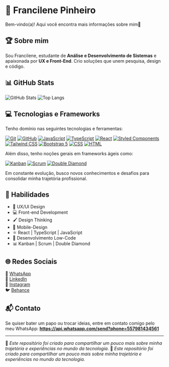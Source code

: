 # 🌟 Francilene Pinheiro

Bem-vindo(a)! Aqui você encontra mais informações sobre mim🚀

## 🏆 Sobre mim

Sou Francilene, estudante de **Análise e Desenvolvimento de Sistemas** e apaixonada por **UX e Front-End**. Crio soluções que unem pesquisa, design e código. 

## 📊 GitHub Stats

![GitHub Stats](https://github-readme-stats.vercel.app/api?username=francilenegs1996&show_icons=true&theme=dracula)
![Top Langs](https://github-readme-stats.vercel.app/api/top-langs/?username=francilenegs1996&layout=compact&theme=dracula)


## 💻 Tecnologias e Frameworks

Tenho domínio nas seguintes tecnologias e ferramentas:

[![Git](https://img.shields.io/badge/Git-%23F14E32?style=for-the-badge&logo=git&logoColor=white)](https://git-scm.com/)
[![GitHub](https://img.shields.io/badge/GitHub-%23181717?style=for-the-badge&logo=github&logoColor=white)](https://github.com/)
[![JavaScript](https://img.shields.io/badge/JavaScript-%23F7DF1E?style=for-the-badge&logo=javascript&logoColor=black)](https://developer.mozilla.org/en-US/docs/Web/JavaScript)
[![TypeScript](https://img.shields.io/badge/TypeScript-%23007ACC?style=for-the-badge&logo=typescript&logoColor=white)](https://www.typescriptlang.org/)
[![React](https://img.shields.io/badge/React-%2361DAFB?style=for-the-badge&logo=react&logoColor=white)](https://reactjs.org/)
[![Styled Components](https://img.shields.io/badge/Styled%20Components-%23DB7093?style=for-the-badge&logo=styled-components&logoColor=white)](https://styled-components.com/)
[![Tailwind CSS](https://img.shields.io/badge/Tailwind%20CSS-%2338BDF8?style=for-the-badge&logo=tailwindcss&logoColor=white)](https://tailwindcss.com/)
[![Bootstrap 5](https://img.shields.io/badge/Bootstrap%205-%231572B6?style=for-the-badge&logo=bootstrap&logoColor=white)](https://getbootstrap.com/)
[![CSS](https://img.shields.io/badge/CSS-%23333333?style=for-the-badge&logo=css3&logoColor=white)](https://developer.mozilla.org/en-US/docs/Web/CSS)
[![HTML](https://img.shields.io/badge/HTML-%23F7B731?style=for-the-badge&logo=html5&logoColor=white)](https://developer.mozilla.org/en-US/docs/Web/HTML)


Além disso, tenho noções gerais em frameworks ágeis como:

[![Kanban](https://img.shields.io/badge/Kanban-%23FFB347?style=for-the-badge&logo=trello&logoColor=white)](https://www.atlassian.com/software/trello)
[![Scrum](https://img.shields.io/badge/Scrum-%230E76A8?style=for-the-badge&logo=scrum&logoColor=white)](https://www.scrum.org/)
[![Double Diamond](https://img.shields.io/badge/Double%20Diamond-%235E2A84?style=for-the-badge&logo=visualstudiocode&logoColor=white)](https://www.designcouncil.org.uk/news-opinion/design-process-what-double-diamond)


Em constante evolução, busco novos conhecimentos e desafios para consolidar minha trajetória profissional.


## 💼 Habilidades

- 🎨 UX/UI Design
- 💻 Front-end Development
- 🖌️ Design Thinking
- 📱 Mobile-Design
- ⚛️ React | TypeScript | JavaScript
- 🚀 Desenvolvimento Low-Code
- 📊 Kanban | Scrum | Double Diamond


## 🌐 Redes Sociais

📌 [WhatsApp](https://api.whatsapp.com/send?phone=557981434561)  
💼 [LinkedIn](https://www.linkedin.com/in/francilenepinheiro/)  
📸 [Instagram](https://www.instagram.com/uxui.fran/)  
🐦 [Behance](https://www.behance.net/francilenedesigner)

## 📬 Contato

Se quiser bater um papo ou trocar ideias, entre em contato comigo pelo meu WhatsApp: **https://api.whatsapp.com/send?phone=557981434561**

---
📌 *Este repositório foi criado para compartilhar um pouco mais sobre minha trajetória e experiências no mundo da tecnologia.*
📌 *Este repositório foi criado para compartilhar um pouco mais sobre minha trajetória e experiências no mundo da tecnologia.*
